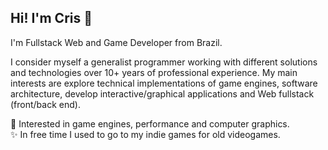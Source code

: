 ## Hi! I'm Cris 👋

I'm Fullstack Web and Game Developer from Brazil.

I consider myself a generalist programmer working with different solutions and technologies over 10+ years of professional experience. My main interests are explore technical implementations of game engines, software architecture, develop interactive/graphical applications and Web fullstack (front/back end).

💙 Interested in game engines, performance and computer graphics.<br>
✨ In free time I used to go to my indie games for old videogames.

<!--
**CristianoSword/CristianoSword** is a ✨ _special_ ✨ repository because its `README.md` (this file) appears on your GitHub profile.

Here are some ideas to get you started:

- 🔭 I’m currently working on ...
- 🌱 I’m currently learning ...
- 👯 I’m looking to collaborate on ...
- 🤔 I’m looking for help with ...
- 💬 Ask me about ...
- 📫 How to reach me: ...
- 😄 Pronouns: ...
- ⚡ Fun fact: ...
-->
